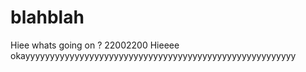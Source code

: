 # blahblah

Hiee whats going on ?
22002200
Hieeee
okayyyyyyyyyyyyyyyyyyyyyyyyyyyyyyyyyyyyyyyyyyyyyyyyyyyyyyy